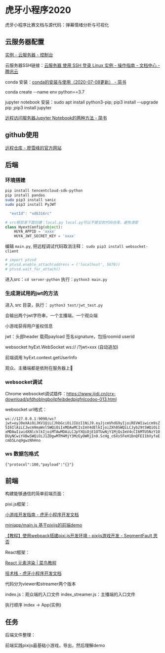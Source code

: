 # 虎牙小程序2020

虎牙小程序比赛文档与源代码：弹幕情绪分析与可视化

## 云服务器配置

[实例 - 云服务器 - 控制台](https://console.cloud.tencent.com/cvm/instance/detail?searchParams=rid%3D1&rid=1&id=ins-97s4k0jy)

云服务器SSH链接：[云服务器 使用 SSH 登录 Linux 实例 - 操作指南 - 文档中心 - 腾讯云](https://cloud.tencent.com/document/product/213/35700)

conda 安装：[conda的安装与使用（2020-07-08更新） - 简书](https://www.jianshu.com/p/edaa744ea47d)

conda create --name env python==3.7

jupyter notebook 安装：sudo apt install python3-pip; pip3 install --upgrade pip ;pip3 install jupyter

[远程访问服务器Jupyter Notebook的两种方法 - 简书](https://www.jianshu.com/p/8fc3cd032d3c)

## github使用

[远程仓库 - 廖雪峰的官方网站](https://www.liaoxuefeng.com/wiki/896043488029600/896954117292416)

## 后端

### 环境搭建

```bash
pip install tencentcloud-sdk-python
pip install pandas
sudo pip3 install sanic
sudo pip3 install PyJWT
```

```js
  "extId": "vd6316rc"
```

```py
# src根目录下面创建：local.py local.py可以不提交到代码仓库，避免泄密
class HyextConfig(object):
    HUYA_APPID = 'xxxx'
    HUYA_JWT_SECRET_KEY = 'xxxx'
```

编辑 `main.py`, 把远程调试代码取消注释：
`sudo pip3 install websocket-client`

```py
# import ptvsd
# ptvsd.enable_attach(address = ('localhost', 5678))
# ptvsd.wait_for_attach()
```

进入src：`cd server-python`
执行：`python3 main.py`

### 生成测试用的jwt的方法

进入 src 目录，执行：
`python3 test/jwt_test.py`

会输出两个jwt字符串，一个主播端，一个观众端

小游戏获得用户鉴权信息

jwt：头部header 载荷payload 签名signature，包括roomid userid

websocket hyExt.WebSocket ws:// /?jwt=xxx (自动追加)

前端调用 hyExt.context.getUserInfo

观众、主播端都是依附在服务器上

### websocket调试
Chrome websocket调试插件：https://www.ijidi.cn/crx-download/pfdhoblngboilpfeibdedpjgfnlcodoo-013.html

websocket url格式：

`ws://127.0.0.1:9090/ws?jwt=eyJ0eXAiOiJKV1QiLCJhbGciOiJIUzI1NiJ9.eyJjcmVhdG9yIjoiREVWIiwicm9sZSI6IlAiLCJwcm9maWxlSWQiOiIxMDAwMCIsImV4dElkIjoiZXh0SWQiLCJyb29tSWQiOiIxMDAwIiwidXNlcklkIjoiMTAwMDAiLCJpYXQiOjE1OTUwNjY1MjQsImV4cCI6MTU5NzY1ODUyNCwiYXBwSWQiOiJ1ZDgwMTM4MjY3MzEyOWRjIn0.ScHg_c6Xs5FeH1DnQFEI1bVyfaEcmb5Lnq9gwzNhHno`

### ws 数据包格式

`{"protocol":100,"payload":"{}"}`

## 前端

构建能够通信的简单前端页面：

pixi.js框架：

[小游戏开发指南 - 虎牙小程序开发文档](https://dev.huya.com/docs/#/game/index)

[miniapp/main.js 基于pixijs的前端demo](https://github.com/huya-ext/miniapp/blob/ed805fe78d/examples/game-common-demo-a/client-pixi-js)

[【教程】使用webpack搭建pixi.js开发环境 - pixijs游戏开发 - SegmentFault 思否](https://segmentfault.com/a/1190000021724296)

React框架：

[React 元素渲染 | 菜鸟教程](https://www.runoob.com/react/react-rendering-elements.html)

[技术栈 - 虎牙小程序开发文档](http://dev.huya.com/docs#/base/stack)

代码分为viewer和streamer两个版本

index.js：观众端的入口文件
index_streamer.js：主播端的入口文件

执行顺序 index -> App(实例)

## 任务

后端文件整理：

前端实践pixijs最基础小游戏，导出，然后理解demo
